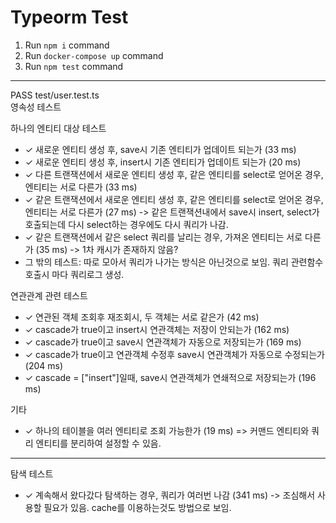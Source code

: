# Typeorm Test

1. Run `npm i` command
2. Run `docker-compose up` command
3. Run `npm test` command

---

PASS test/user.test.ts  
영속성 테스트

하나의 엔티티 대상 테스트

- ✓ 새로운 엔티티 생성 후, save시 기존 엔티티가 업데이트 되는가 (33 ms)
- ✓ 새로운 엔티티 생성 후, insert시 기존 엔티티가 업데이트 되는가 (20 ms)
- ✓ 다른 트랜잭션에서 새로운 엔티티 생성 후, 같은 엔티티를 select로 얻어온 경우, 엔티티는 서로 다른가 (33 ms)
- ✓ 같은 트랜잭션에서 새로운 엔티티 생성 후, 같은 엔티티를 select로 얻어온 경우, 엔티티는 서로 다른가 (27 ms)
  -> 같은 트랜잭션내에서 save시 insert, select가 호출되는데 다시 select하는 경우에도 다시 쿼리가 나감.
- ✓ 같은 트랜잭션에서 같은 select 쿼리를 날리는 경우, 가져온 엔티티는 서로 다른가 (35 ms)
  -> 1차 캐시가 존재하지 않음?
- 그 밖의 테스트: 따로 모아서 쿼리가 나가는 방식은 아닌것으로 보임. 쿼리 관련함수 호출시 마다 쿼리로그 생성.

연관관계 관련 테스트

- ✓ 연관된 객체 조회후 재조회시, 두 객체는 서로 같은가 (42 ms)
- ✓ cascade가 true이고 insert시 연관객체는 저장이 안되는가 (162 ms)
- ✓ cascade가 true이고 save시 연관객체가 자동으로 저장되는가 (169 ms)
- ✓ cascade가 true이고 연관객체 수정후 save시 연관객체가 자동으로 수정되는가 (204 ms)
- ✓ cascade = ["insert"]일때, save시 연관객체가 연쇄적으로 저장되는가 (196 ms)

기타

- ✓ 하나의 테이블을 여러 엔티티로 조회 가능한가 (19 ms) => 커맨드 엔티티와 쿼리 엔티티를 분리하여 설정할 수 있음.

---

탐색 테스트

- ✓ 계속해서 왔다갔다 탐색하는 경우, 쿼리가 여러번 나감 (341 ms)
  -> 조심해서 사용할 필요가 있음. cache를 이용하는것도 방법으로 보임.
